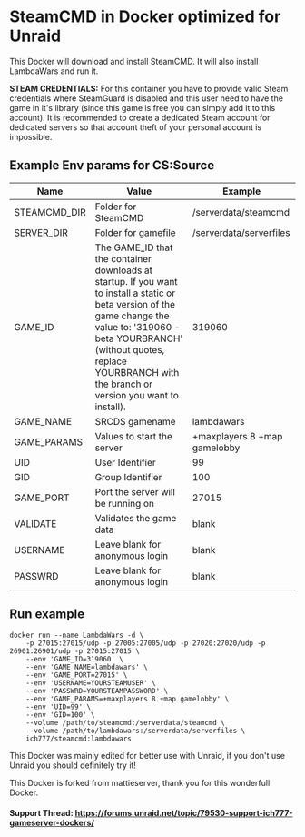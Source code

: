 # SteamCMD in Docker optimized for Unraid
This Docker will download and install SteamCMD. It will also install LambdaWars and run it.

**STEAM CREDENTIALS:** For this container you have to provide valid Steam credentials where SteamGuard is disabled and this user need to have the game in it's library (since this game is free you can simply add it to this account).
It is recommended to create a dedicated Steam account for dedicated servers so that account theft of your personal account is impossible.

## Example Env params for CS:Source
| Name | Value | Example |
| --- | --- | --- |
| STEAMCMD_DIR | Folder for SteamCMD | /serverdata/steamcmd |
| SERVER_DIR | Folder for gamefile | /serverdata/serverfiles |
| GAME_ID | The GAME_ID that the container downloads at startup. If you want to install a static or beta version of the game change the value to: '319060 -beta YOURBRANCH' (without quotes, replace YOURBRANCH with the branch or version you want to install). | 319060 |
| GAME_NAME | SRCDS gamename | lambdawars |
| GAME_PARAMS | Values to start the server | +maxplayers 8 +map gamelobby |
| UID | User Identifier | 99 |
| GID | Group Identifier | 100 |
| GAME_PORT | Port the server will be running on | 27015 |
| VALIDATE | Validates the game data | blank |
| USERNAME | Leave blank for anonymous login | blank |
| PASSWRD | Leave blank for anonymous login | blank |

## Run example
```
docker run --name LambdaWars -d \
	-p 27015:27015/udp -p 27005:27005/udp -p 27020:27020/udp -p 26901:26901/udp -p 27015:27015 \
	--env 'GAME_ID=319060' \
	--env 'GAME_NAME=lambdawars' \
	--env 'GAME_PORT=27015' \
	--env 'USERNAME=YOURSTEAMUSER' \
	--env 'PASSWRD=YOURSTEAMPASSWORD' \
	--env 'GAME_PARAMS=+maxplayers 8 +map gamelobby' \
	--env 'UID=99' \
	--env 'GID=100' \
	--volume /path/to/steamcmd:/serverdata/steamcmd \
	--volume /path/to/lambdawars:/serverdata/serverfiles \
	ich777/steamcmd:lambdawars
```

This Docker was mainly edited for better use with Unraid, if you don't use Unraid you should definitely try it!

This Docker is forked from mattieserver, thank you for this wonderfull Docker.

#### Support Thread: https://forums.unraid.net/topic/79530-support-ich777-gameserver-dockers/